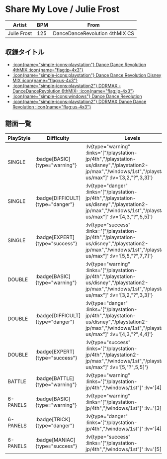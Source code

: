 # Share My Love / Julie Frost

|Artist|BPM|From|
|------|---|----|
|Julie Frost|125|DanceDanceRevolution 4thMIX CS|

## 収録タイトル

- [ :icon{name="simple-icons:playstation"} Dance Dance Revolution 4thMIX :icon{name="flag:jp-4x3"} ](/playstation-jp/4th)
- [ :icon{name="simple-icons:playstation"} Dance Dance Revolution Disney MIX :icon{name="flag:us-4x3"} ](/playstation-us/disney)
- [ :icon{name="simple-icons:playstation2"} DDRMAX -DanceDanceRevolution 6thMIX- :icon{name="flag:jp-4x3"} ](/playstation2-jp/max)
- [ :icon{name="simple-icons:windows"} Dance Dance Revolution](/windows/1st)
- [ :icon{name="simple-icons:playstation2"} DDRMAX Dance Dance Revolution :icon{name="flag:us-4x3"} ](/playstation2-us/max)

## 譜面一覧

|PlayStyle|Difficulty|Levels|Notes|Movie|
|---------|----------|------|-----|-----|
|SINGLE| :badge[BASIC]{type="warning"} | :lv{type="warning" :links='["/playstation-jp/4th","/playstation-us/disney","/playstation2-jp/max","/windows/1st","/playstation2-us/max"]' :lv='[3,2,"?",3,3]'} |176/0||
|SINGLE| :badge[DIFFICULT]{type="danger"} | :lv{type="danger" :links='["/playstation-jp/4th","/playstation-us/disney","/playstation2-jp/max","/windows/1st","/playstation2-us/max"]' :lv='[4,3,"?",5,5]'} |196/0||
|SINGLE| :badge[EXPERT]{type="success"} | :lv{type="success" :links='["/playstation-jp/4th","/playstation-us/disney","/playstation2-jp/max","/windows/1st","/playstation2-us/max"]' :lv='[5,5,"?",7,7]'} |333/0||
|DOUBLE| :badge[BASIC]{type="warning"} | :lv{type="warning" :links='["/playstation-jp/4th","/playstation-us/disney","/playstation2-jp/max","/windows/1st","/playstation2-us/max"]' :lv='[3,2,"?",3,3]'} |178/0||
|DOUBLE| :badge[DIFFICULT]{type="danger"} | :lv{type="danger" :links='["/playstation-jp/4th","/playstation-us/disney","/playstation2-jp/max","/windows/1st","/playstation2-us/max"]' :lv='[4,3,"?",4,4]'} |224/0||
|DOUBLE| :badge[EXPERT]{type="success"} | :lv{type="success" :links='["/playstation-jp/4th","/playstation2-jp/max","/windows/1st","/playstation2-us/max"]' :lv='[5,"?",5,5]'} |334/0||
|BATTLE| :badge[BATTLE]{type="warning"} | :lv{type="warning" :links='["/playstation-jp/4th","/windows/1st"]' :lv='[4]'} |||
|6-PANELS| :badge[BASIC]{type="warning"} | :lv{type="warning" :links='["/playstation-jp/4th","/windows/1st"]' :lv='[3]'} |176/0||
|6-PANELS| :badge[TRICK]{type="danger"} | :lv{type="danger" :links='["/playstation-jp/4th","/windows/1st"]' :lv='[4]'} |196/0||
|6-PANELS| :badge[MANIAC]{type="success"} | :lv{type="success" :links='["/playstation-jp/4th","/windows/1st"]' :lv='[5]'} |332/0||
